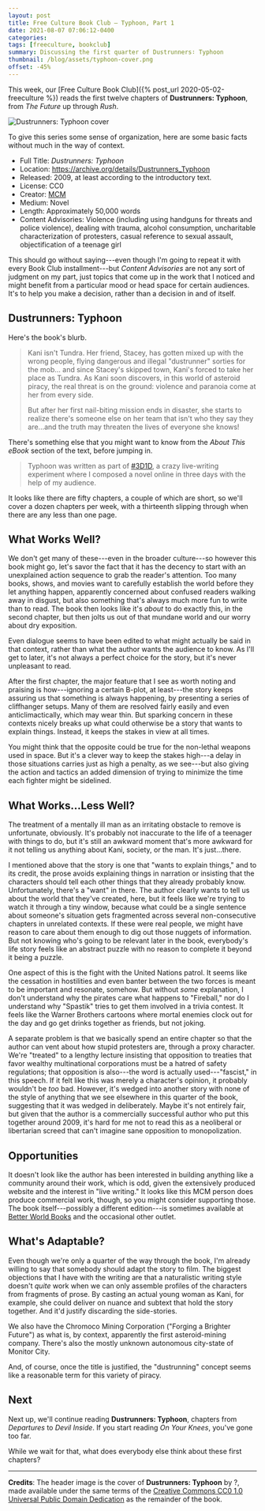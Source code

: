 ```yaml
---
layout: post
title: Free Culture Book Club — Typhoon, Part 1
date: 2021-08-07 07:06:12-0400
categories:
tags: [freeculture, bookclub]
summary: Discussing the first quarter of Dustrunners∶ Typhoon
thumbnail: /blog/assets/typhoon-cover.png
offset: -45%
---
```


This week, our [Free Culture Book Club]({% post_url 2020-05-02-freeculture %}) reads the first twelve chapters of **Dustrunners:  Typhoon**, from *The Future* up through *Rush*.

![Dustrunners: Typhoon cover](/blog/assets/typhoon-cover.png "Dustrunners: Typhoon cover")

To give this series some sense of organization, here are some basic facts without much in the way of context.

 * Full Title:  *Dustrunners:  Typhoon*
 * Location:  <https://archive.org/details/Dustrunners_Typhoon>
 * Released:  2009, at least according to the introductory text.
 * License:  CC0
 * Creator:  [MCM](https://mcm.1889.ca/)
 * Medium:  Novel
 * Length:  Approximately 50,000 words
 * Content Advisories:  Violence (including using handguns for threats and police violence), dealing with trauma, alcohol consumption, uncharitable characterization of protesters, casual reference to sexual assault, objectification of a teenage girl

This should go without saying---even though I'm going to repeat it with every Book Club installment---but *Content Advisories* are not any sort of judgment on my part, just topics that come up in the work that I noticed and might benefit from a particular mood or head space for certain audiences.  It's to help you make a decision, rather than a decision in and of itself.

## Dustrunners:  Typhoon

Here's the book's blurb.

 > Kani isn't Tundra. Her friend, Stacey, has gotten mixed up with the wrong people, flying dangerous and illegal "dustrunner" sorties for the mob... and since Stacey's skipped town, Kani's forced to take her place as Tundra. As Kani soon discovers, in this world of asteroid piracy, the real threat is on the ground: violence and paranoia come at her from every side.
 >
 > But after her first nail-biting mission ends in disaster, she starts to realize there's someone else on her team that isn't who they say they are...and the truth may threaten the lives of everyone she knows!

There's something else that you might want to know from the *About This eBook* section of the text, before jumping in.

 > Typhoon was written as part of [#3D1D](https://twitter.com/search?q=%233D1D), a crazy live-writing experiment where I composed a novel online in three days with the help of my audience.

It looks like there are fifty chapters, a couple of which are short, so we'll cover a dozen chapters per week, with a thirteenth slipping through when there are any less than one page.

## What Works Well?

We don't get many of these---even in the broader culture---so however this book might go, let's savor the fact that it has the decency to start with an unexplained action sequence to grab the reader's attention.  Too many books, shows, and movies want to carefully establish the world before they let anything happen, apparently concerned about confused readers walking away in disgust, but also something that's always much more fun to write than to read.  The book then looks like it's *about* to do exactly this, in the second chapter, but then jolts us out of that mundane world and our worry about dry exposition.

Even dialogue seems to have been edited to what might actually be said in that context, rather than what the author wants the audience to know.  As I'll get to later, it's not always a perfect choice for the story, but it's never unpleasant to read.

After the first chapter, the major feature that I see as worth noting and praising is how---ignoring a certain B-plot, at least---the story keeps assuring us that something is always happening, by presenting a series of cliffhanger setups.  Many of them are resolved fairly easily and even anticlimactically, which may wear thin.  But sparking concern in these contexts nicely breaks up what could otherwise be a story that wants to explain things.  Instead, it keeps the stakes in view at all times.

You might think that the opposite could be true for the non-lethal weapons used in space.  But it's a clever way to keep the stakes high---a delay in those situations carries just as high a penalty, as we see---but also giving the action and tactics an added dimension of trying to minimize the time each fighter might be sidelined.

## What Works...Less Well?

The treatment of a mentally ill man as an irritating obstacle to remove is unfortunate, obviously.  It's probably not inaccurate to the life of a teenager with things to do, but it's still an awkward moment that's more awkward for it not telling us anything about Kani, society, or the man.  It's just...there.

I mentioned above that the story is one that "wants to explain things," and to its credit, the prose avoids explaining things in narration or insisting that the characters should tell each other things that they already probably know.  Unfortunately, there's a "want" in there.  The author clearly wants to tell us about the world that they've created, here, but it feels like we're trying to watch it through a tiny window, because what could be a single sentence about someone's situation gets fragmented across several non-consecutive chapters in unrelated contexts.  If these were real people, we might have reason to care about them enough to dig out those nuggets of information.  But not knowing who's going to be relevant later in the book, everybody's life story feels like an abstract puzzle with no reason to complete it beyond it being a puzzle.

One aspect of this is the fight with the United Nations patrol.  It seems like the cessation in hostilities and even banter between the two forces is meant to be important and resonate, somehow.  But without *some* explanation, I don't understand why the pirates care what happens to "Fireball," nor do I understand why "Spastik" tries to get them involved in a trivia contest.  It feels like the Warner Brothers cartoons where mortal enemies clock out for the day and go get drinks together as friends, but not joking.

A separate problem is that we basically spend an entire chapter so that the author can vent about how stupid protesters are, through a proxy character.  We're "treated" to a lengthy lecture insisting that opposition to treaties that favor wealthy multinational corporations must be a hatred of safety regulations; that opposition is also---the word is actually used---"fascist," in this speech.  If it felt like this was merely a character's opinion, it probably wouldn't be *too* bad.  However, it's wedged into another story with none of the style of anything that we see elsewhere in this quarter of the book, suggesting that it was wedged in deliberately.  Maybe it's not entirely fair, but given that the author is a commercially successful author who put this together around 2009, it's hard for me not to read this as a neoliberal or libertarian screed that can't imagine sane opposition to monopolization.

## Opportunities

It doesn't look like the author has been interested in building anything like a community around their work, which is odd, given the extensively produced website and the interest in "live writing."  It looks like this MCM person does produce commercial work, though, so you might consider supporting those.  The book itself---possibly a different edition---is sometimes available at [Better World Books](https://www.betterworldbooks.com/product/detail/typhoon-1926959035) and the occasional other outlet.

## What's Adaptable?

Even though we're only a quarter of the way through the book, I'm already willing to say that somebody should adapt the story to film.  The biggest objections that I have with the writing are that a naturalistic writing style doesn't *quite* work when we can only assemble profiles of the characters from fragments of prose.  By casting an actual young woman as Kani, for example, she could deliver on nuance and subtext that hold the story together.  And it'd justify discarding the side-stories.

We also have the Chromoco Mining Corporation ("Forging a Brighter Future") as what is, by context, apparently the first asteroid-mining company.  There's also the mostly unknown autonomous city-state of Monitor City.

And, of course, once the title is justified, the "dustrunning" concept seems like a reasonable term for this variety of piracy.

## Next

Next up, we'll continue reading **Dustrunners:  Typhoon**, chapters from *Departures* to *Devil Inside*.  If you start reading *On Your Knees*, you've gone too far.

While we wait for that, what does everybody else think about these first chapters?

* * *

**Credits**:  The header image is the cover of **Dustrunners: Typhoon** by ?, made available under the same terms of the [Creative Commons CC0 1.0 Universal Public Domain Dedication](https://creativecommons.org/licenses/by-sa/3.0/) as the remainder of the book.

